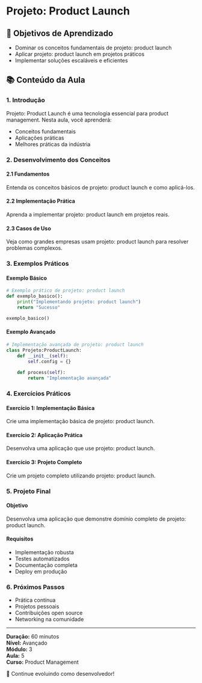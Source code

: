 # Projeto: Product Launch

## 🎯 Objetivos de Aprendizado
- Dominar os conceitos fundamentais de projeto: product launch
- Aplicar projeto: product launch em projetos práticos
- Implementar soluções escaláveis e eficientes

## 📚 Conteúdo da Aula

### 1. Introdução
Projeto: Product Launch é uma tecnologia essencial para product management. Nesta aula, você aprenderá:

- Conceitos fundamentais
- Aplicações práticas
- Melhores práticas da indústria

### 2. Desenvolvimento dos Conceitos

#### 2.1 Fundamentos
Entenda os conceitos básicos de projeto: product launch e como aplicá-los.

#### 2.2 Implementação Prática
Aprenda a implementar projeto: product launch em projetos reais.

#### 2.3 Casos de Uso
Veja como grandes empresas usam projeto: product launch para resolver problemas complexos.

### 3. Exemplos Práticos

#### Exemplo Básico
```python
# Exemplo prático de projeto: product launch
def exemplo_basico():
    print("Implementando projeto: product launch")
    return "Sucesso"

exemplo_basico()
```

#### Exemplo Avançado
```python
# Implementação avançada de projeto: product launch
class Projeto:ProductLaunch:
    def __init__(self):
        self.config = {}
    
    def process(self):
        return "Implementação avançada"
```

### 4. Exercícios Práticos

#### Exercício 1: Implementação Básica
Crie uma implementação básica de projeto: product launch.

#### Exercício 2: Aplicação Prática
Desenvolva uma aplicação que use projeto: product launch.

#### Exercício 3: Projeto Completo
Crie um projeto completo utilizando projeto: product launch.

### 5. Projeto Final

#### Objetivo
Desenvolva uma aplicação que demonstre domínio completo de projeto: product launch.

#### Requisitos
- Implementação robusta
- Testes automatizados
- Documentação completa
- Deploy em produção

### 6. Próximos Passos

- Prática contínua
- Projetos pessoais
- Contribuições open source
- Networking na comunidade

---

**Duração:** 60 minutos  
**Nível:** Avançado  
**Módulo:** 3  
**Aula:** 5  
**Curso:** Product Management

🎉 Continue evoluindo como desenvolvedor!
